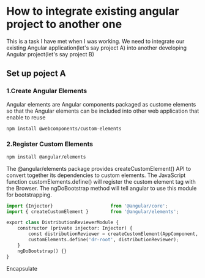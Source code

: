 # How to integrate existing angular project to another one
This is a task I have met when I was working. We need to integrate our existing Angular application(let's say project A) into another developing Angular project(let's say project B)
## Set up poject A
### 1.Create Angular Elements
Angular elements are Angular components packaged as custome elements so that the Angular elements can be included into other web application that enable to reuse
```bash
npm install @webcomponents/custom-elements
```
### 2.Register Custom Elements
```bash
npm install @angular/elements
```
The @angular/elements package provides createCustomElement() API to convert together its dependencies to custom elements. 
The JavaScript function customElements.define() will register the custom element tag with the Browser. 
The ngDoBootstrap method will tell angular to use this module for bootstrapping.
```python
import {Injector}                     from '@angular/core';
import { createCustomElement }        from '@angular/elements';

export class DistributionReviewerModule {
    constructor (private injector: Injector) {
        const distributionReviewer = createCustomElement(AppComponent, { injector });
        customElements.define('dr-root', distributionReviewer);
    }
    ngDoBootstrap() {}
}
```


Encapsulate 
